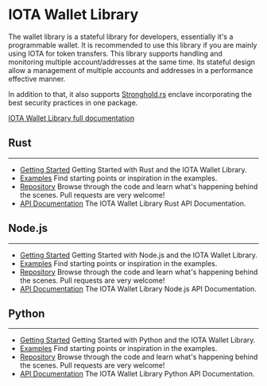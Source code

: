 # IOTA Wallet Library

The wallet library is a stateful library for developers, essentially it's a programmable wallet. It is recommended to use this library if you are mainly using IOTA for token transfers. This library supports handling and monitoring multiple account/addresses at the same time. Its stateful design allow a management of multiple accounts and addresses in a performance effective manner.

In addition to that, it also supports [Stronghold.rs](https://github.com/iotaledger/stronghold.rs) enclave incorporating the best security practices in one package.

[IOTA Wallet Library full documentation](https://wallet-lib.docs.iota.org)

## Rust
---------------

- [Getting Started](https://wallet-lib.docs.iota.org/libraries/rust/getting_started.html)
Getting Started with Rust and the IOTA Wallet Library.
- [Examples](https://wallet-lib.docs.iota.org/libraries/rust/examples.html)
Find starting points or inspiration in the examples.
- [Repository](https://github.com/iotaledger/wallet.rs)
Browse through the code and learn what's happening behind the scenes. Pull requests are very welcome!
- [API Documentation](https://wallet-lib.docs.iota.org/docs/iota_wallet/index.html)
The IOTA Wallet Library Rust API Documentation.


## Node.js
---------------
- [Getting Started](https://wallet-lib.docs.iota.org/libraries/nodejs/getting_started.html)
Getting Started with Node.js and the IOTA Wallet Library.
- [Examples](https://wallet-lib.docs.iota.org/libraries/nodejs/examples.html)
Find starting points or inspiration in the examples.
- [Repository](https://github.com/iotaledger/wallet.rs/tree/develop/bindings/nodejs)
Browse through the code and learn what's happening behind the scenes. Pull requests are very welcome!
- [API Documentation](https://wallet-lib.docs.iota.org/libraries/nodejs/api_reference.html)
The IOTA Wallet Library Node.js API Documentation.


## Python
---------------
- [Getting Started](https://wallet-lib.docs.iota.org/libraries/python/getting_started.html)
Getting Started with Python and the IOTA Wallet Library.
- [Examples](https://wallet-lib.docs.iota.org/libraries/python/examples.html)
Find starting points or inspiration in the examples.
- [Repository](https://github.com/iotaledger/wallet.rs/tree/develop/bindings/python)
Browse through the code and learn what's happening behind the scenes. Pull requests are very welcome!
- [API Documentation](https://wallet-lib.docs.iota.org/libraries/python/api_reference.html)
The IOTA Wallet Library Python API Documentation.
